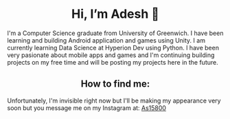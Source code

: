 <div> 
    <h1 align="center">Hi, I’m Adesh 👋</h1>
    <p>
        I'm a Computer Science graduate from University of Greenwich. I have been learning and building Android application and games using Unity.
        I am currently learning Data Science at Hyperion Dev using Python.
        I have been very pasionate about mobile apps and games and I'm continuing building projects on my free time and will be posting my projects here in the future.
    </p>
    <h2 align="center">How to find me:</h2>
    <p>
        Unfortunately, I'm invisible right now but I'll be making my appearance very soon but you message me on my Instagram at: <a href="https://www.instagram.com/adesh15800/">As15800</a>
    </p>
</div>
